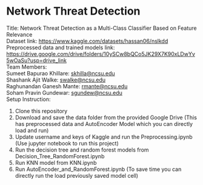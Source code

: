 # Network Threat Detection
Title: Network Threat Detection as a Multi-Class Classifier Based on Feature Relevance <br/>
Dataset link: https://www.kaggle.com/datasets/hassan06/nslkdd <br/>
Preprocessed data and trained models link: https://drive.google.com/drive/folders/10ySCw8bQCo5JK29X7K90xLDwYv5wOaSu?usp=drive_link <br/>
Team Members:<br/>
Sumeet Bapurao Khillare: skhilla@ncsu.edu <br/>
Shashank Ajit Walke: swalke@ncsu.edu <br/>
Raghunandan Ganesh Mante: rmante@ncsu.edu <br/>
Soham Pravin Gundewar: sgundew@ncsu.edu <br/>
Setup Instruction:<br/>
1) Clone this repository<br/>
2) Download and save the data folder from the provided Google Drive (This has preprocessed data and AutoEncoder Model which you can directly load and run)<br/>
3) Update username and keys of Kaggle and run the Preprocessing.ipynb (Use jupyter notebook to run this project)<br/>
4) Run the decision tree and random forest models from Decision_Tree_RandomForest.ipynb<br/>
5) Run KNN model from KNN.ipynb<br/>
6) Run AutoEncoder_and_RandomForest.ipynb (To save time you can directly run the load previously saved model cell)<br/>
   
